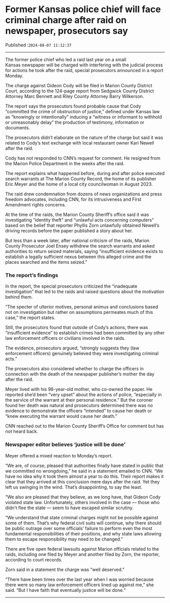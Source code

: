 # Former Kansas police chief will face criminal charge after raid on newspaper, prosecutors say

Published :`2024-08-07 11:12:37`

---

The former police chief who led a raid last year on a small Kansas newspaper will be charged with interfering with the judicial process for actions he took after the raid, special prosecutors announced in a report Monday.

The charge against Gideon Cody will be filed in Marion County District Court, according to the 124-page report from Sedgwick County District Attorney Marc Bennett and Riley County Attorney Barry Wilkerson.

The report says the prosecutors found probable cause that Cody “committed the crime of obstruction of justice,” defined under Kansas law as “knowingly or intentionally” inducing a “witness or informant to withhold or unreasonably delay” the production of testimony, information or documents.

The prosecutors didn’t elaborate on the nature of the charge but said it was related to Cody’s text exchange with local restaurant owner Kari Newell after the raid.

Cody has not responded to CNN’s request for comment. He resigned from the Marion Police Department in the weeks after the raid.

The report explains what happened before, during and after police executed search warrants at The Marion County Record, the home of its publisher Eric Meyer and the home of a local city councilwoman in August 2023.

The raid drew condemnation from dozens of news organizations and press freedom advocates, including CNN, for its intrusiveness and First Amendment rights concerns.

At the time of the raids, the Marion County Sheriff’s office said it was investigating “identity theft” and “unlawful acts concerning computers” based on the belief that reporter Phyllis Zorn unlawfully obtained Newell’s driving records before the paper published a story about her.

But less than a week later, after national criticism of the raids, Marion County Prosecutor Joel Ensey withdrew the search warrants and asked authorities to return seized materials, saying “insufficient evidence exists to establish a legally sufficient nexus between this alleged crime and the places searched and the items seized.”

### The report’s findings

In the report, the special prosecutors criticized the “inadequate investigation” that led to the raids and raised questions about the motivation behind them.

“The specter of ulterior motives, personal animus and conclusions based not on investigation but rather on assumptions permeates much of this case,” the report states.

Still, the prosecutors found that outside of Cody’s actions, there was “insufficient evidence” to establish crimes had been committed by any other law enforcement officers or civilians involved in the raids.

The evidence, prosecutors argued, “strongly suggests they (law enforcement officers) genuinely believed they were investigating criminal acts.”

The prosecutors also considered whether to charge the officers in connection with the death of the newspaper publisher’s mother the day after the raid.

Meyer lived with his 98-year-old mother, who co-owned the paper. He reported she’d been “very upset” about the actions of police, “especially in the service of the warrant at their personal residence.” But the coroner found her death was natural and prosecutors determined there was no evidence to demonstrate the officers “intended” to cause her death or “knew executing the warrant would cause her death.”

CNN reached out to the Marion County Sheriff’s Office for comment but has not heard back.

### Newspaper editor believes ‘justice will be done’

Meyer offered a mixed reaction to Monday’s report.

“We are, of course, pleased that authorities finally have stated in public that we committed no wrongdoing,” he said in a statement emailed to CNN. “We have no idea why it took them almost a year to do this. Their report makes it clear that they arrived at this conclusion mere days after the raid. Yet they left us swinging in the wind. That’s disappointing, to say the least.

“We also are pleased that they believe, as we long have, that Gideon Cody violated state law. Unfortunately, others involved in the case — those who didn’t flee the state — seem to have escaped similar scrutiny.

“We understand that state criminal charges might not be possible against some of them. That’s why federal civil suits will continue, why there should be public outrage over some officials’ failure to perform even the most fundamental responsibilities of their positions, and why state laws allowing them to escape responsibility may need to be changed.”

There are five open federal lawsuits against Marion officials related to the raids, including one filed by Meyer and another filed by Zorn, the reporter, according to court records.

Zorn said in a statement the charge was “well deserved.”

“There have been times over the last year when I was worried because there were so many law enforcement officers lined up against me,” she said. “But I have faith that eventually justice will be done.”

---

